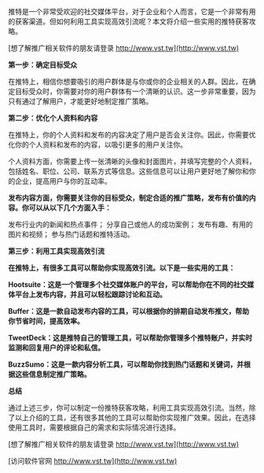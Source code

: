 推特是一个非常受欢迎的社交媒体平台，对于企业和个人而言，它是一个非常有用的获客渠道。但如何利用工具实现高效引流呢？本文将介绍一些实用的推特获客攻略。

[想了解推广相关软件的朋友请登录 http://www.vst.tw](http://www.vst.tw)

**第一步：确定目标受众**

在推特上，相信你想要吸引的用户群体是与你或你的企业相关的人群。因此，在确定目标受众时，你需要对你的用户群体有一个清晰的认识。这一步非常重要，因为只有通过了解用户，才能更好地制定推广策略。

**第二步：优化个人资料和内容**

在推特上，你的个人资料和发布的内容决定了用户是否会关注你。因此，你需要优化你的个人资料和发布的内容，以吸引更多的用户关注你。

个人资料方面，你需要上传一张清晰的头像和封面图片，并填写完整的个人资料，包括姓名、职位、公司、联系方式等信息。这些信息可以让用户更好地了解你和你的企业，提高用户与你的互动率。

**发布内容方面，你需要关注你的目标受众，制定合适的推广策略，发布有价值的内容。你可以从以下几个方面入手：**

发布行业内的新闻和热点事件；
分享自己或他人的成功案例；
发布有趣、有用的图片和视频；
参与热门话题和推特活动。

**第三步：利用工具实现高效引流**

**在推特上，有很多工具可以帮助你实现高效引流。以下是一些实用的工具：**

**Hootsuite：这是一个管理多个社交媒体账户的平台，可以帮助你在不同的社交媒体平台上发布内容，并且可以轻松跟踪讨论和互动。**

**Buffer：这是一款自动发布内容的工具，可以根据你的排期自动发布推文，帮助你节省时间，提高效率。**

**TweetDeck：这是推特自己的管理工具，可以帮助你管理多个推特账户，并实时监测和回复用户的评论和私信。**

**BuzzSumo：这是一款内容分析工具，可以帮助你找到热门话题和关键词，并根据这些信息制定推广策略。**

**总结**

通过上述三步，你可以制定一份推特获客攻略，利用工具实现高效引流。当然，除了以上介绍的工具，还有很多其他的工具可以帮助你实现推广效果。因此，在选择使用工具时，需要根据自己的需求和实际情况进行选择。

[想了解推广相关软件的朋友请登录 http://www.vst.tw](http://www.vst.tw)


[访问软件官网 http://www.vst.tw](http://www.vst.tw)
